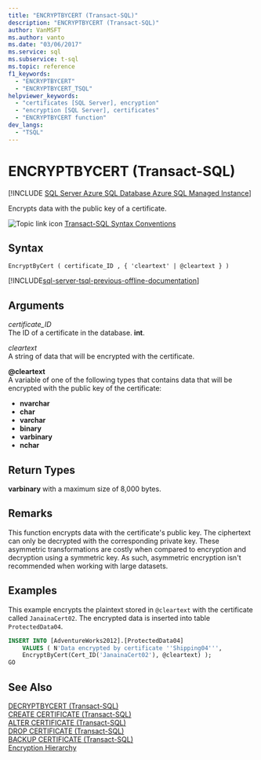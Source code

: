 ```yaml
---
title: "ENCRYPTBYCERT (Transact-SQL)"
description: "ENCRYPTBYCERT (Transact-SQL)"
author: VanMSFT
ms.author: vanto
ms.date: "03/06/2017"
ms.service: sql
ms.subservice: t-sql
ms.topic: reference
f1_keywords:
  - "ENCRYPTBYCERT"
  - "ENCRYPTBYCERT_TSQL"
helpviewer_keywords:
  - "certificates [SQL Server], encryption"
  - "encryption [SQL Server], certificates"
  - "ENCRYPTBYCERT function"
dev_langs:
  - "TSQL"
---
```

# ENCRYPTBYCERT (Transact-SQL)
[!INCLUDE [SQL Server Azure SQL Database Azure SQL Managed Instance](../../includes/applies-to-version/sql-asdb-asdbmi.md)]

Encrypts data with the public key of a certificate.  
  
![Topic link icon](../../database-engine/configure-windows/media/topic-link.gif "Topic link icon") [Transact-SQL Syntax Conventions](../../t-sql/language-elements/transact-sql-syntax-conventions-transact-sql.md)  
  
## Syntax  
  
```syntaxsql
EncryptByCert ( certificate_ID , { 'cleartext' | @cleartext } )  
```  
  
[!INCLUDE[sql-server-tsql-previous-offline-documentation](../../includes/sql-server-tsql-previous-offline-documentation.md)]

## Arguments
_certificate\_ID_  
The ID of a certificate in the database. **int**.  
  
_cleartext_  
A string of data that will be encrypted with the certificate.  
  
**\@cleartext**  
A variable of one of the following types that contains data that will be encrypted with the public key of the certificate:

* **nvarchar** 
* **char**
* **varchar**
* **binary** 
* **varbinary**
* **nchar**
  
## Return Types  
**varbinary** with a maximum size of 8,000 bytes.  
  
## Remarks  
This function encrypts data with the certificate's public key. The ciphertext can only be decrypted with the corresponding private key. These asymmetric transformations are costly when compared to encryption and decryption using a symmetric key. As such, asymmetric encryption isn't recommended when working with large datasets.
  
## Examples  
This example encrypts the plaintext stored in `@cleartext` with the certificate called `JanainaCert02`. The encrypted data is inserted into table `ProtectedData04`.  
  
```sql  
INSERT INTO [AdventureWorks2012].[ProtectedData04]   
    VALUES ( N'Data encrypted by certificate ''Shipping04''',  
    EncryptByCert(Cert_ID('JanainaCert02'), @cleartext) );  
GO  
```  
  
## See Also  
[DECRYPTBYCERT &#40;Transact-SQL&#41;](../../t-sql/functions/decryptbycert-transact-sql.md)   
[CREATE CERTIFICATE &#40;Transact-SQL&#41;](../../t-sql/statements/create-certificate-transact-sql.md)   
[ALTER CERTIFICATE &#40;Transact-SQL&#41;](../../t-sql/statements/alter-certificate-transact-sql.md)   
[DROP CERTIFICATE &#40;Transact-SQL&#41;](../../t-sql/statements/drop-certificate-transact-sql.md)   
[BACKUP CERTIFICATE &#40;Transact-SQL&#41;](../../t-sql/statements/backup-certificate-transact-sql.md)   
[Encryption Hierarchy](../../relational-databases/security/encryption/encryption-hierarchy.md)  
  
  
